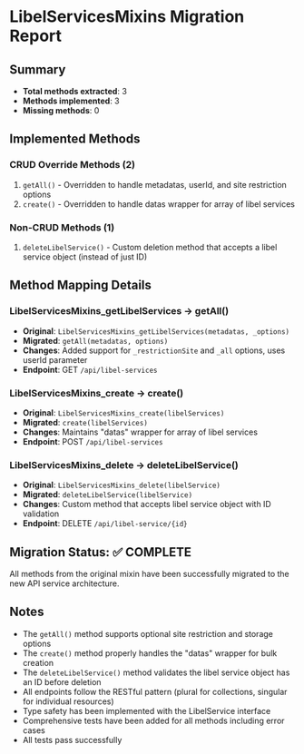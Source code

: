 # LibelServicesMixins Migration Report

## Summary
- **Total methods extracted**: 3
- **Methods implemented**: 3
- **Missing methods**: 0

## Implemented Methods

### CRUD Override Methods (2)
1. `getAll()` - Overridden to handle metadatas, userId, and site restriction options
2. `create()` - Overridden to handle datas wrapper for array of libel services

### Non-CRUD Methods (1)
1. `deleteLibelService()` - Custom deletion method that accepts a libel service object (instead of just ID)

## Method Mapping Details

### LibelServicesMixins_getLibelServices → getAll()
- **Original**: `LibelServicesMixins_getLibelServices(metadatas, _options)`
- **Migrated**: `getAll(metadatas, options)`
- **Changes**: Added support for `_restrictionSite` and `_all` options, uses userId parameter
- **Endpoint**: GET `/api/libel-services`

### LibelServicesMixins_create → create()
- **Original**: `LibelServicesMixins_create(libelServices)`
- **Migrated**: `create(libelServices)`
- **Changes**: Maintains "datas" wrapper for array of libel services
- **Endpoint**: POST `/api/libel-services`

### LibelServicesMixins_delete → deleteLibelService()
- **Original**: `LibelServicesMixins_delete(libelService)`
- **Migrated**: `deleteLibelService(libelService)`
- **Changes**: Custom method that accepts libel service object with ID validation
- **Endpoint**: DELETE `/api/libel-service/{id}`

## Migration Status: ✅ COMPLETE
All methods from the original mixin have been successfully migrated to the new API service architecture.

## Notes
- The `getAll()` method supports optional site restriction and storage options
- The `create()` method properly handles the "datas" wrapper for bulk creation
- The `deleteLibelService()` method validates the libel service object has an ID before deletion
- All endpoints follow the RESTful pattern (plural for collections, singular for individual resources)
- Type safety has been implemented with the LibelService interface
- Comprehensive tests have been added for all methods including error cases
- All tests pass successfully

